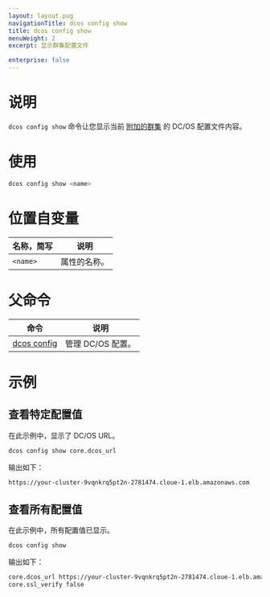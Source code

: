 ```yaml
---
layout: layout.pug
navigationTitle: dcos config show
title: dcos config show
menuWeight: 2
excerpt: 显示群集配置文件

enterprise: false
---
```



# 说明
`dcos config show` 命令让您显示当前 [附加的群集](/1.11/cli/command-reference/dcos-cluster/dcos-cluster-attach/) 的 DC/OS 配置文件内容。

# 使用

```bash
dcos config show <name>
```


# 位置自变量

| 名称，简写 | 说明 |
|---------|-------------|
| `<name>` | 属性的名称。 |

# 父命令

| 命令 | 说明 |
|---------|-------------|
|[dcos config](/cn/1.11/cli/command-reference/dcos-config/) | 管理 DC/OS 配置。 |

# 示例

## 查看特定配置值

在此示例中，显示了 DC/OS URL。

```bash
dcos config show core.dcos_url
```

输出如下：

```bash
https://your-cluster-9vqnkrq5pt2n-2781474.cloue-1.elb.amazonaws.com
```

## 查看所有配置值

在此示例中，所有配置值已显示。

```bash
dcos config show
```

输出如下：

```bash
core.dcos_url https://your-cluster-9vqnkrq5pt2n-2781474.cloue-1.elb.amazonaws.com
core.ssl_verify false
```
